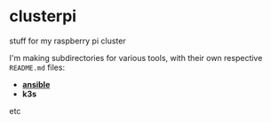 # clusterpi
stuff for my raspberry pi cluster

I'm making subdirectories for various tools, with their own respective `README.md` files:

- [**ansible**](https://github.com/OMGVee/clusterpi/tree/main/ansible)
- **k3s**

etc
